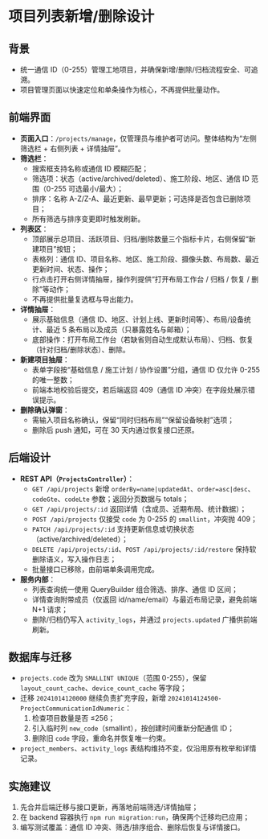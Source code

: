 # 项目列表新增/删除设计

## 背景
- 统一通信 ID（0-255）管理工地项目，并确保新增/删除/归档流程安全、可追溯。
- 项目管理页面以快速定位和单条操作为核心，不再提供批量动作。

## 前端界面
- **页面入口**：`/projects/manage`，仅管理员与维护者可访问。整体结构为“左侧筛选栏 + 右侧列表 + 详情抽屉”。
- **筛选栏**：
  - 搜索框支持名称或通信 ID 模糊匹配；
  - 筛选项：状态（active/archived/deleted）、施工阶段、地区、通信 ID 范围（0-255 可选最小/最大）；
  - 排序：名称 A-Z/Z-A、最近更新、最早更新；可选择是否包含已删除项目；
  - 所有筛选与排序变更即时触发刷新。
- **列表区**：
  - 顶部展示总项目、活跃项目、归档/删除数量三个指标卡片，右侧保留“新建项目”按钮；
  - 表格列：通信 ID、项目名称、地区、施工阶段、摄像头数、布局数、最近更新时间、状态、操作；
  - 行点击打开右侧详情抽屉，操作列提供“打开布局工作台 / 归档 / 恢复 / 删除”等动作；
  - 不再提供批量复选框与导出能力。
- **详情抽屉**：
  - 展示基础信息（通信 ID、地区、计划上线、更新时间等）、布局/设备统计、最近 5 条布局以及成员（只暴露姓名与邮箱）；
  - 底部操作：打开布局工作台（若缺省则自动生成默认布局）、归档、恢复（针对归档/删除状态）、删除。
- **新建项目抽屉**：
  - 表单字段按“基础信息 / 施工计划 / 协作设置”分组，通信 ID 仅允许 0-255 的唯一整数；
  - 前端本地校验后提交，若后端返回 409（通信 ID 冲突）在字段处展示错误提示。
- **删除确认弹窗**：
  - 需输入项目名称确认，保留“同时归档布局”“保留设备映射”选项；
  - 删除后 push 通知，可在 30 天内通过恢复接口还原。

## 后端设计
- **REST API（`ProjectsController`）**：
  - `GET /api/projects` 新增 `orderBy=name|updatedAt`、`order=asc|desc`、`codeGte`、`codeLte` 参数；返回分页数据与 totals；
  - `GET /api/projects/:id` 返回详情（含成员、近期布局、统计数据）；
  - `POST /api/projects` 仅接受 `code` 为 0-255 的 `smallint`，冲突抛 409；
  - `PATCH /api/projects/:id` 支持更新信息或切换状态（active/archived/deleted）；
  - `DELETE /api/projects/:id`、`POST /api/projects/:id/restore` 保持软删除语义，写入操作日志；
  - 批量接口已移除，由前端单条调用完成。
- **服务内部**：
  - 列表查询统一使用 QueryBuilder 组合筛选、排序、通信 ID 区间；
  - 详情查询附带成员（仅返回 id/name/email）与最近布局记录，避免前端 N+1 请求；
  - 删除/归档仍写入 `activity_logs`，并通过 `projects.updated` 广播供前端刷新。

## 数据库与迁移
- `projects.code` 改为 `SMALLINT UNIQUE`（范围 0-255），保留 `layout_count_cache`、`device_count_cache` 等字段；
- 迁移 `20241014120000` 继续负责扩充字段，新增 `20241014124500-ProjectCommunicationIdNumeric`：
  1. 检查项目数量是否 ≤256；
  2. 引入临时列 `new_code`（smallint），按创建时间重新分配通信 ID；
  3. 删除旧 `code` 字段，重命名并恢复唯一约束。
- `project_members`、`activity_logs` 表结构维持不变，仅沿用原有枚举和详情记录。

## 实施建议
1. 先合并后端迁移与接口更新，再落地前端筛选/详情抽屉；
2. 在 backend 容器执行 `npm run migration:run`，确保两个迁移均已应用；
3. 编写测试覆盖：通信 ID 冲突、筛选/排序组合、删除后恢复与详情接口。
